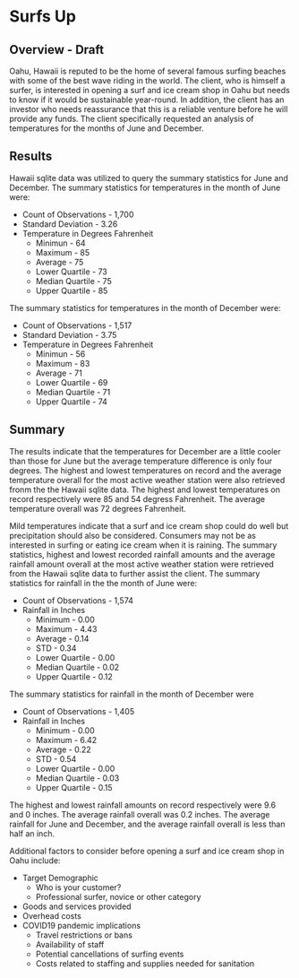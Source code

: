 # Surfs Up 

## Overview - Draft
Oahu, Hawaii is reputed to be the home of several famous surfing beaches with some of the best wave riding in the world. The client, who is himself a surfer, is interested in opening a surf and ice cream shop in Oahu but needs to know if it would be sustainable year-round. In addition, the client has an investor who needs reassurance that this is a reliable venture before he will provide any funds. The client specifically requested an analysis of temperatures for the months of June and December. 
## Results
Hawaii sqlite data was utilized to query the summary statistics for June and December.
The summary statistics for temperatures in the month of June were:
- Count of Observations - 1,700
- Standard Deviation - 3.26
- Temperature in Degrees Fahrenheit
  - Minimun - 64 
  - Maximum - 85
  - Average - 75
  - Lower Quartile - 73
  - Median Quartile - 75
  - Upper Quartile - 85

The summary statistics for temperatures in the month of December were:
- Count of Observations - 1,517
- Standard Deviation - 3.75
- Temperature in Degrees Fahrenheit
  - Minimun - 56
  - Maximum - 83
  - Average - 71
  - Lower Quartile - 69
  - Median Quartile - 71
  - Upper Quartile - 74
  
## Summary
The results indicate that the temperatures for December are a little cooler than those for June but the average temperature difference is only four degrees. The highest and lowest temperatures on record and the average temperature overall for the most active weather station were also retrieved fronm the the Hawaii sqlite data. The highest and lowest temperatures on record respectively were 85 and 54 degress Fahrenheit. The average temperature overall was 72 degrees Fahrenheit.

Mild temperatures indicate that a surf and ice cream shop could do well but precipitation should also be considered. Consumers may not be as interested in surfing or eating ice cream when it is raining. The summary statistics, highest and lowest recorded rainfall amounts and the average rainfall amount overall at the most active weather station were retrieved from the Hawaii sqlite data to further assist the client.
The summary statistics for rainfall in the the month of June were:
- Count of Observations - 1,574
- Rainfall in Inches
  - Minimum - 0.00
  - Maximum - 4.43
  - Average - 0.14
  - STD - 0.34
  - Lower Quartile - 0.00
  - Median Quartile - 0.02
  - Upper Quartile - 0.12

The summary statistics for rainfall in the month of December were
- Count of Observations - 1,405
- Rainfall in Inches
  - Minimum - 0.00
  - Maximum - 6.42
  - Average - 0.22
  - STD - 0.54
  - Lower Quartile - 0.00
  - Median Quartile - 0.03
  - Upper Quartile - 0.15

The highest and lowest rainfall amounts on record respectively were 9.6 and 0 inches. The average rainfall overall was 0.2 inches.
The average rainfall for June and December, and the average rainfall overall is less than half an inch.

Additional factors to consider before opening a surf and ice cream shop in Oahu include:
- Target Demographic
  - Who is your customer?
   - Professional surfer, novice or other category
- Goods and services provided
- Overhead costs  
- COVID19 pandemic implications
  - Travel restrictions or bans
  - Availability of staff
  - Potential cancellations of surfing events
  - Costs related to staffing and supplies needed for sanitation


   

  




